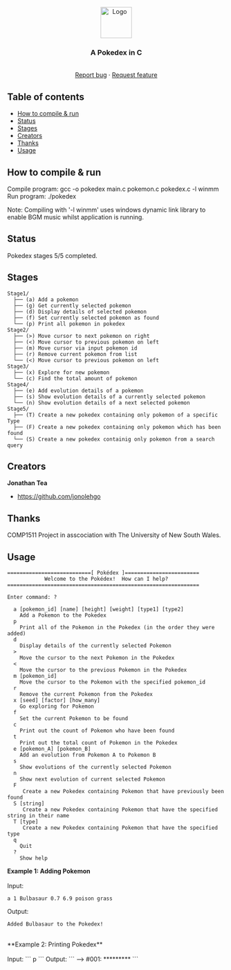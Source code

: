 <p align="center">
  <a href="https://example.com/">
    <img src="https://static.wikia.nocookie.net/pokemontheherosrise/images/b/b7/Pok%C3%A9dex-logo.png/revision/latest?cb=20200820224717" alt="Logo" width=72 height=72>
  </a>

  <h3 align="center">A Pokedex in C</h3>

  <p align="center">
    <br>
    <a href="https://reponame/issues/new?template=bug.md">Report bug</a>
    ·
    <a href="https://reponame/issues/new?template=feature.md&labels=feature">Request feature</a>
  </p>
</p>


## Table of contents

- [How to compile & run](#how-to-compile-&-run)
- [Status](#status)
- [Stages](#stages)
- [Creators](#creators)
- [Thanks](#thanks)
- [Usage](#usage)


## How to compile & run

Compile program: gcc -o pokedex main.c pokemon.c pokedex.c -l winmm <br/>
Run program: ./pokedex

Note: Compiling with '-l winmm' uses windows dynamic link library to enable BGM music whilst application is running.

## Status

Pokedex stages 5/5 completed.

## Stages

```
Stage1/
  ├── (a) Add a pokemon 
  ├── (g) Get currently selected pokemon
  ├── (d) Display details of selected pokemon
  ├── (f) Set currently selected pokemon as found 
  └── (p) Print all pokemon in pokedex
Stage2/
  ├── (>) Move cursor to next pokemon on right
  ├── (<) Move cursor to previous pokemon on left
  ├── (m) Move cursor via input pokemon id
  ├── (r) Remove current pokemon from list
  └── (<) Move cursor to previous pokemon on left
Stage3/
  ├── (x) Explore for new pokemon
  └── (c) Find the total amount of pokemon
Stage4/
  ├── (e) Add evolution details of a pokemon
  ├── (s) Show evolution details of a currently selected pokemon
  └── (n) Show evolution details of a next selected pokemon
Stage5/
  ├── (T) Create a new pokedex containing only pokemon of a specific Type
  ├── (F) Create a new pokedex containing only pokemon which has been found
  └── (S) Create a new pokedex containig only pokemon from a search query
```

## Creators

**Jonathan Tea**

- <https://github.com/jonolehgo>

## Thanks

COMP1511 Project in asscociation with The University of New South Wales.

## Usage
```
===========================[ Pokédex ]========================
            Welcome to the Pokédex!  How can I help?
==============================================================

Enter command: ?
  
  a [pokemon_id] [name] [height] [weight] [type1] [type2]
    Add a Pokemon to the Pokedex
  p
    Print all of the Pokemon in the Pokedex (in the order they were added)
  d
    Display details of the currently selected Pokemon
  >
    Move the cursor to the next Pokemon in the Pokedex
  < 
    Move the cursor to the previous Pokemon in the Pokedex
  m [pokemon_id]
    Move the cursor to the Pokemon with the specified pokemon_id
  r
    Remove the current Pokemon from the Pokedex
  x [seed] [factor] [how_many]
    Go exploring for Pokemon
  f
    Set the current Pokemon to be found
  c
    Print out the count of Pokemon who have been found
  t
    Print out the total count of Pokemon in the Pokedex
  e [pokemon_A] [pokemon_B]
    Add an evolution from Pokemon A to Pokemon B
  s
    Show evolutions of the currently selected Pokemon
  n
    Show next evolution of current selected Pokemon
  F
     Create a new Pokedex containing Pokemon that have previously been found
  S [string]
     Create a new Pokedex containing Pokemon that have the specified string in their name
  T [type]
     Create a new Pokedex containing Pokemon that have the specified type
  q
    Quit
  ?
    Show help
``` 
**Example 1: Adding Pokemon** <br/><br/>
Input:
```
a 1 Bulbasaur 0.7 6.9 poison grass
```
Output:
```
Added Bulbasaur to the Pokedex!
```
<br/>
**Example 2: Printing Pokedex** <br/><br/>
Input:
```
p
```
Output:
```
--> #001: *********
```
<br/>

